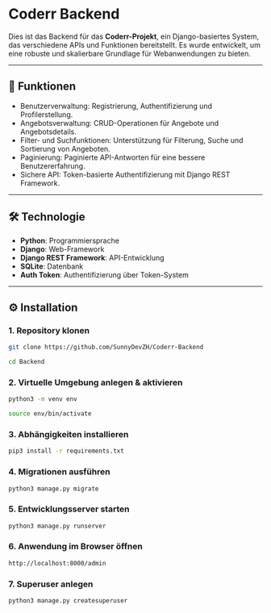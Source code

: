 # Coderr Backend

Dies ist das Backend für das **Coderr-Projekt**, ein Django-basiertes System, das verschiedene APIs und Funktionen bereitstellt. Es wurde entwickelt, um eine robuste und skalierbare Grundlage für Webanwendungen zu bieten.

---

## 🚀 Funktionen

- Benutzerverwaltung: Registrierung, Authentifizierung und Profilerstellung.
- Angebotsverwaltung: CRUD-Operationen für Angebote und Angebotsdetails.
- Filter- und Suchfunktionen: Unterstützung für Filterung, Suche und Sortierung von Angeboten.
- Paginierung: Paginierte API-Antworten für eine bessere Benutzererfahrung.
- Sichere API: Token-basierte Authentifizierung mit Django REST Framework.

---

## 🛠️ Technologie

- **Python**: Programmiersprache
- **Django**: Web-Framework
- **Django REST Framework**: API-Entwicklung
- **SQLite**: Datenbank
- **Auth Token**: Authentifizierung über Token-System 

---

## ⚙️ Installation

### 1. Repository klonen
```bash
git clone https://github.com/SunnyDevZH/Coderr-Backend
```
```bash
cd Backend
```
### 2. Virtuelle Umgebung anlegen & aktivieren
```bash
python3 -m venv env
```
```bash
source env/bin/activate
```
### 3. Abhängigkeiten installieren
```bash
pip3 install -r requirements.txt
```
### 4. Migrationen ausführen
```bash
python3 manage.py migrate
```
### 5. Entwicklungsserver starten
```bash
python3 manage.py runserver
```
### 6. Anwendung im Browser öffnen
```bash
http://localhost:8000/admin
```
### 7. Superuser anlegen
```bash
python3 manage.py createsuperuser
```


